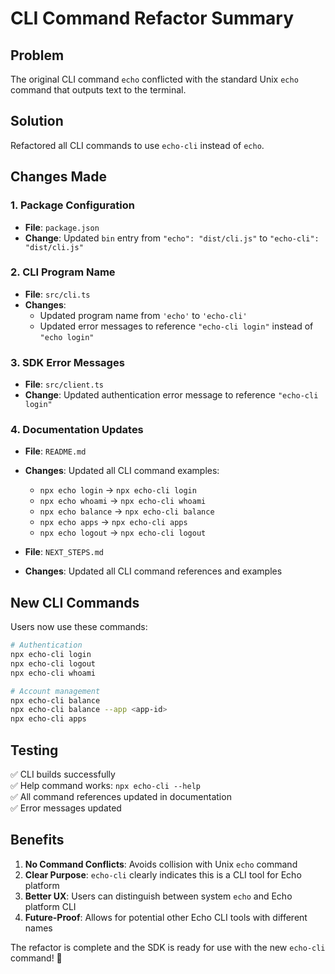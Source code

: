 # CLI Command Refactor Summary

## Problem
The original CLI command `echo` conflicted with the standard Unix `echo` command that outputs text to the terminal.

## Solution
Refactored all CLI commands to use `echo-cli` instead of `echo`.

## Changes Made

### 1. Package Configuration
- **File**: `package.json`
- **Change**: Updated `bin` entry from `"echo": "dist/cli.js"` to `"echo-cli": "dist/cli.js"`

### 2. CLI Program Name
- **File**: `src/cli.ts`
- **Changes**:
  - Updated program name from `'echo'` to `'echo-cli'`
  - Updated error messages to reference `"echo-cli login"` instead of `"echo login"`

### 3. SDK Error Messages
- **File**: `src/client.ts`
- **Change**: Updated authentication error message to reference `"echo-cli login"`

### 4. Documentation Updates
- **File**: `README.md`
- **Changes**: Updated all CLI command examples:
  - `npx echo login` → `npx echo-cli login`
  - `npx echo whoami` → `npx echo-cli whoami`
  - `npx echo balance` → `npx echo-cli balance`
  - `npx echo apps` → `npx echo-cli apps`
  - `npx echo logout` → `npx echo-cli logout`

- **File**: `NEXT_STEPS.md`
- **Changes**: Updated all CLI command references and examples

## New CLI Commands

Users now use these commands:

```bash
# Authentication
npx echo-cli login
npx echo-cli logout
npx echo-cli whoami

# Account management
npx echo-cli balance
npx echo-cli balance --app <app-id>
npx echo-cli apps
```

## Testing

✅ CLI builds successfully  
✅ Help command works: `npx echo-cli --help`  
✅ All command references updated in documentation  
✅ Error messages updated  

## Benefits

1. **No Command Conflicts**: Avoids collision with Unix `echo` command
2. **Clear Purpose**: `echo-cli` clearly indicates this is a CLI tool for Echo platform
3. **Better UX**: Users can distinguish between system `echo` and Echo platform CLI
4. **Future-Proof**: Allows for potential other Echo CLI tools with different names

The refactor is complete and the SDK is ready for use with the new `echo-cli` command! 🎉 